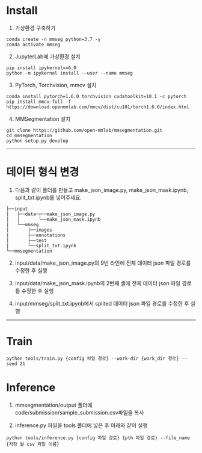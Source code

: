 # Install

1. 가상환경 구축하기

```
conda create -n mmseg python=3.7 -y
conda activate mmseg
```


2. JupyterLab에 가상환경 설치
```
pip install ipykernel==6.0
python -m ipykernel install --user --name mmseg
```

3. PyTorch, Torchvision, mmcv 설치

```
conda install pytorch=1.6.0 torchvision cudatoolkit=10.1 -c pytorch
pip install mmcv-full -f https://download.openmmlab.com/mmcv/dist/cu101/torch1.6.0/index.html
```

4. MMSegmentation 설치

```
git clone https://github.com/open-mmlab/mmsegmentation.git
cd mmsegmentation
python setup.py develop
```



---

# 데이터 형식 변경

1. 다음과 같이 폴더를 만들고 make_json_image.py, make_json_mask.ipynb, split_txt.ipynb를 넣어주세요.
```
├──input
|   ├──data─┬──make_json_image.py
|   |       └──make_json_mask.ipynb
|   └──mmseg               
|       ├──images
|       ├──annotations
|       ├──test 
|       └──split_txt.ipynb
└──mmsegmentation
```

2. input/data/make_json_image.py의 9번 라인에 전체 데이터 json 파일 경로를 수정한 후 실행

3. input/data/make_json_mask.ipynb의 2번째 셀에 전체 데이터 json 파일 경로를 수정한 후 실행

4. input/mmseg/split_txt.ipynb에서 splited 데이터 json 파일 경로를 수정한 후 실행

---

# Train 

```
python tools/train.py {config 파일 경로} --work-dir {work_dir 경로} --seed 21
```

# Inference
1. mmsegmentation/output 폴더에 code/submission/sample_submission.csv파일을 복사

2. inference.py 파일을 tools 폴더에 넣은 후 아래와 같이 실행

```
python tools/inference.py {config 파일 경로} {pth 파일 경로} --file_name {저장 될 csv 파일 이름}
```
